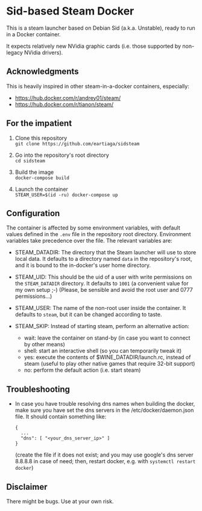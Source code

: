 Sid-based Steam Docker
======================

This is a steam launcher based on Debian Sid (a.k.a. Unstable), ready
to run in a Docker container.

It expects relatively new NVidia graphic cards (i.e. those supported by
non-legacy NVidia drivers).


Acknowledgments
---------------

This is heavily inspired in other steam-in-a-docker containers, especially:
- https://hub.docker.com/r/andrey01/steam/
- https://hub.docker.com/r/tianon/steam/

For the impatient
-----------------

1. Clone this repository  
    `git clone https://github.com/eartiaga/sidsteam`

2. Go into the repository's root directory  
    `cd sidsteam`

3. Build the image  
    `docker-compose build`

4. Launch the container  
    `STEAM_USER=$(id -ru) docker-compose up`

Configuration
-------------

The container is affected by some environment variables, with default values
defined in the `.env` file in the repository root directory. Environment
variables take precedence over the file. The relevant variables are:

* STEAM_DATADIR: The directory that the Steam launcher will use to store
  local data. It defaults to a directory named `data` in the repository's
  root, and it is bound to the in-docker's user home directory.

* STEAM_UID: This should be the uid of a user with write permissions on the
  `STEAM_DATADIR` directory. It defaults to `1001` (a convenient value for
  my own setup ;-) (Please, be sensible and avoid the root user and 0777
  permissions...)

* STEAM_USER: The name of the non-root user inside the container. It defaults
  to `steam`, but it can be changed according to taste.

* STEAM_SKIP: Instead of starting steam, perform an alternative action:
  * wait: leave the container on stand-by (in case you want to connect by other means)
  * shell: start an interactive shell (so you can temporarily tweak it)
  * yes: execute the contents of $WINE_DATADIR/launch.rc, instead of steam (useful to
    play other native games that require 32-bit support)
  * no: perform the default action (i.e. start steam)

Troubleshooting
---------------

* In case you have trouble resolving dns names when building the docker, make sure
  you have set the dns servers in the /etc/docker/daemon.json file. It should contain
  something like:

  ```
  {
    ...
    "dns": [ "<your_dns_server_ip>" ]
  }
  ```
  (create the file if it does not exist; and you may use google's dns server 8.8.8.8 in case of
  need; then, restart docker, e.g. with `systemctl restart docker`)


Disclaimer
----------

There might be bugs. Use at your own risk.

